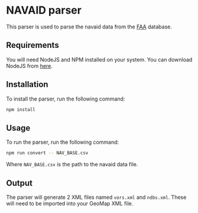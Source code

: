 # NAVAID parser

This parser is used to parse the navaid data from the [FAA](http://www.faa.gov/air_traffic/flight_info/aeronav/aero_data/NASR_Subscription/) database.

## Requirements

You will need NodeJS and NPM installed on your system. You can download NodeJS from [here](https://nodejs.org/en/download/).

## Installation

To install the parser, run the following command:

```bash
npm install
```

## Usage

To run the parser, run the following command:

```bash
npm run convert -- NAV_BASE.csv
```

Where `NAV_BASE.csv` is the path to the navaid data file.

## Output

The parser will generate 2 XML files named `vors.xml` and `ndbs.xml`. These will need to be imported into your GeoMap XML file.
